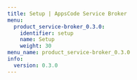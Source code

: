 ```yaml
---
title: Setup | AppsCode Service Broker
menu:
  product_service-broker_0.3.0:
    identifier: setup
    name: Setup
    weight: 30
menu_name: product_service-broker_0.3.0
info:
  version: 0.3.0
---
```


